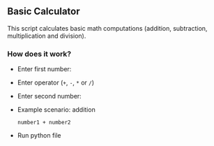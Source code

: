 ## Basic Calculator
This script calculates basic math computations (addition, subtraction, multiplication and division).

### How does it work?
- Enter first number:
- Enter operator (<code>+</code>, <code>-</code>, <code>*</code> or <code>/</code>)
- Enter second number:
- Example scenario: addition

      number1 + number2

- Run python file
